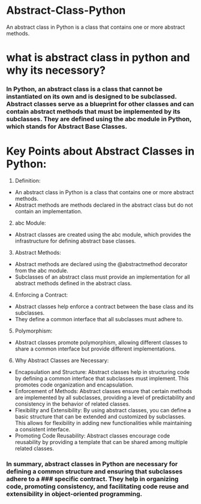 # Abstract-Class-Python
An abstract class in Python is a class that contains one or more abstract methods.
# what is abstract class in python and why its necessory?
 ### In Python, an abstract class is a class that cannot be instantiated on its own and is designed to be subclassed. Abstract classes serve as a blueprint for other classes and can contain abstract methods that must be implemented by its subclasses. They are defined using the abc module in Python, which stands for Abstract Base Classes.


# Key Points about Abstract Classes in Python:
1. Definition:
- An abstract class in Python is a class that contains one or more abstract methods.
- Abstract methods are methods declared in the abstract class but do not contain an implementation.
2. abc Module:
- Abstract classes are created using the abc module, which provides the infrastructure for defining abstract base classes.
3. Abstract Methods:
- Abstract methods are declared using the @abstractmethod decorator from the abc module.
- Subclasses of an abstract class must provide an implementation for all abstract methods defined in the abstract class.
4. Enforcing a Contract:
- Abstract classes help enforce a contract between the base class and its subclasses.
- They define a common interface that all subclasses must adhere to.
5. Polymorphism:
- Abstract classes promote polymorphism, allowing different classes to share a common interface but provide different implementations.
6. Why Abstract Classes are Necessary:
- Encapsulation and Structure:
  Abstract classes help in structuring code by defining a common interface that subclasses must implement. This promotes code 
  organization and encapsulation.
- Enforcement of Methods:
  Abstract classes ensure that certain methods are implemented by all subclasses, providing a level of predictability and consistency in 
  the behavior of related classes.
- Flexibility and Extensibility:
  By using abstract classes, you can define a basic structure that can be extended and customized by subclasses. This allows for 
  flexibility in adding new functionalities while maintaining a consistent interface.
- Promoting Code Reusability:
  Abstract classes encourage code reusability by providing a template that can be shared among multiple related classes.
### In summary, abstract classes in Python are necessary for defining a common structure and ensuring that subclasses adhere to a ### specific contract. They help in organizing code, promoting consistency, and facilitating code reuse and extensibility in object-oriented programming.
